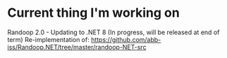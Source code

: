 <!-- current projects -->
# Current thing I'm working on
Randoop 2.0 - Updating to .NET 8 (In progress, will be released at end of term)
Re-implementation of: https://github.com/abb-iss/Randoop.NET/tree/master/randoop-NET-src
